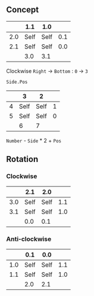 ## Concept

|     | 1.1  | 1.0  |     |
|-----|------|------|-----|
| 2.0 | Self | Self | 0.1 |
| 2.1 | Self | Self | 0.0 |
|     | 3.0  | 3.1  |     |

Clockwise
`Right` -> `Bottom` : `0` -> `3`

`Side.Pos`

|     | 3    | 2    |     |
|-----|------|------|-----|
| 4   | Self | Self | 1   |
| 5   | Self | Self | 0   |
|     | 6    | 7    |     |

`Number` - `Side` * 2 + `Pos`

## Rotation

### Clockwise

|     | 2.1  | 2.0  |     |
|-----|------|------|-----|
| 3.0 | Self | Self | 1.1 |
| 3.1 | Self | Self | 1.0 |
|     | 0.0  | 0.1  |     |

### Anti-clockwise

|     | 0.1  | 0.0  |     |
|-----|------|------|-----|
| 1.0 | Self | Self | 1.1 |
| 1.1 | Self | Self | 1.0 |
|     | 2.0  | 2.1  |     |
